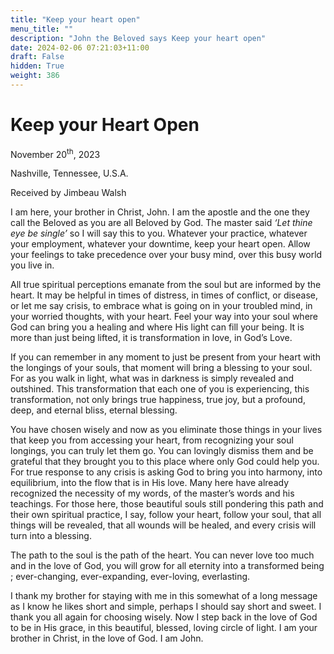```yaml
---
title: "Keep your heart open"
menu_title: ""
description: "John the Beloved says Keep your heart open"
date: 2024-02-06 07:21:03+11:00
draft: False
hidden: True
weight: 386
---
```

# Keep your Heart Open

November 20<sup>th</sup>, 2023

Nashville, Tennessee, U.S.A.

Received by Jimbeau Walsh  

I am here, your brother in Christ, John. I am the apostle and the one they call the Beloved as you are all Beloved by God. The master said *‘Let thine eye be single’* so I will say this to you. Whatever your practice, whatever your employment, whatever your downtime, keep your heart open. Allow your feelings to take precedence over your busy mind, over this busy world you live in. 

All true spiritual perceptions emanate from the soul but are informed by the heart. It may be helpful in times of distress, in times of conflict, or disease, or let me say crisis,  to embrace what is going on in your troubled mind, in your worried thoughts, with your heart. Feel your way into your soul where God can bring you a healing and where His light can fill your being. It is more than just being lifted, it is transformation in love, in God’s Love. 
    
If you can remember in any moment to just be present from your heart with the longings of your souls, that moment will bring a blessing to your soul. For as you walk in light, what was in darkness is simply revealed and outshined. This transformation that each one of you is experiencing, this transformation, not only brings true happiness, true joy, but a profound, deep, and eternal bliss, eternal blessing. 
     
You have chosen wisely and now as you eliminate those things in your lives that keep you from accessing your heart, from recognizing your soul longings, you can truly let them go. You can lovingly dismiss them and be grateful that they brought you to this place where only God could help you. For true response to any crisis is asking God to bring you into harmony, into equilibrium, into the flow that is in His love. Many here have already recognized the necessity of my words, of the master’s words and his teachings.  For those here, those beautiful souls still pondering this path and their own spiritual practice, I say, follow your heart, follow your soul, that all things will be revealed, that all wounds will be healed, and every crisis will turn into a blessing. 
  
The path to the soul is the path of the heart. You can never love too much and in the love of God, you will grow for all eternity into a transformed being ; ever-changing, ever-expanding, ever-loving, everlasting. 
   
I thank my brother for staying with me in this somewhat of a long message as I know he likes short and simple, perhaps I should say short and sweet. I thank you all again for choosing wisely. Now I step back in the love of God to be in His grace, in this beautiful, blessed, loving circle of light. I am your brother in Christ, in the love of God. I am John.